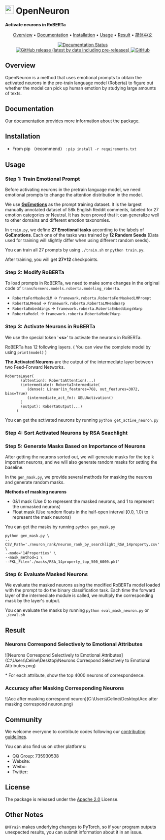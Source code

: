 <h1><img src="docs/logo.png" height="28px" /> OpenNeuron</h1>

**Activate neurons in RoBERTa**

<p align="center">
	<a href="#overview">Overview</a> 
    • <a href="#documentation">Documentation</a> 
    • <a href="#installation">Installation</a> 
    • <a href="#usage">Usage</a> 
    • <a href="#result">Result</a> 
    • <a href="./README-ZH.md" target="_blank">简体中文</a>
</p>

<p align="center">
<a href='https://bmtrain.readthedocs.io/en/latest/?badge=latest'>
<img src='https://readthedocs.org/projects/bmtrain/badge/?version=latest' alt='Documentation Status'>
</a>
<a href="https://github.com/OpenBMB/BMTrain/releases">
<img alt="GitHub release (latest by date including pre-releases)" src="https://img.shields.io/github/v/release/OpenBMB/BMTrain?include_prereleases">
</a>
<a href="https://github.com/OpenBMB/BMTrain/blob/main/LICENSE">
<img alt="GitHub" src="https://img.shields.io/github/license/OpenBMB/BMTrain">
</a>
</p>

<div id="overview"></div>

## Overview

OpenNeuron is a method that uses emotional prompts to obtain the activated neurons in the pre-train language model (Roberta) to figure out whether the model can pick up human emotion by studying large amounts of texts.

<div id="documentation"></div>

## Documentation
Our [documentation](https://bmtrain.readthedocs.io/en/latest/index.html) provides more information about the package.

<div id="installation"></div>

## Installation

- From pip （recommend） : ``pip install -r requirements.txt``


<div id="usage"></div>

## Usage

### Step 1: Train Emotional Prompt

Before activating neurons in the pretrain language model, we need emotional prompts to change the attention distribution in the model. 

We use **[GoEmotions](https://doi.org/10.48550/arXiv.2005.00547)** as the prompt training dataset. It is the largest manually annotated dataset of 58k English Reddit comments, labeled for 27 emotion categories or Neutral. It has been proved that it can generalize well to other domains and different emotion taxonomies.

In ``train.py``, we define **27 Emotional tasks** according to the labels of **GoEmotions**. Each one of the tasks was trained by **12 Random Seeds** (Data used for training will slightly differ when using different random seeds).

You can train all 27 prompts by using `./train.sh` or `python train.py`.  

After training, you will get **27×12** checkpoints.




### Step 2: Modify RoBERTa

To load prompts in RoBERTa, we need to make some changes in the original code of ``transformers.models.roberta.modeling_roberta``. 

* `RobertaForMaskedLM` -> `framework.roberta.RobertaForMaskedLMPrompt`
* `RobertaLMHead` -> `framework.roberta.RobertaLMHeadWarp` 
* `RobertaEmbeddings` -> `framework.roberta.RobertaEmbeddingsWarp`
* `RobertaModel` -> `framework.roberta.RobertaModelWarp`



### Step 3: Activate Neurons in RoBERTa

We use the special token '**\<s>**' to activate the neurons in RoBERTa.

RoBERTa has 12 following layers.  ( You can view the complete model by using `print(model)` )

**The Activated Neurons** are the output of the intermediate layer between two Feed-Forward Networks.

```
RobertaLayer(
       (attention): RobertaAttention(...)
       (intermediate): RobertaIntermediate(
          (dense): Linear(in_features=768, out_features=3072, bias=True)
          (intermediate_act_fn): GELUActivation()
       )
       (output): RobertaOutput(...)
     )
```

You can get the activated neurons by running `python get_active_neuron.py`



### Step 4: Sort Activated Neurons by RSA Seachlight







### Step 5: Generate Masks Based on Importance of Neurons

After getting the neurons sorted out, we will generate masks for the top k important neurons, and we will also generate random masks for setting the baseline.

In the `gen_mask.py`, we provide several methods for masking the neurons and generate random masks.

**Methods of masking neurons**

* 0&1 mask (Use 0 to represent the masked neurons, and 1 to represent the unmasked neurons)
* Float mask (Use random floats in the half-open interval [0.0, 1.0) to represent the mask neurons)

You can get the masks by running `python gen_mask.py`

```shell
python gen_mask.py \
--CSV_Path='./neuron_rank/neuron_rank_by_searchlight_RSA_14property.csv' \
--mode='14Properties' \
--mask_method=1 \
--PKL_File='./masks/RSA_14property_top_500_6000.pkl'
```




### Step 6: Evaluate Masked Neurons

We evaluate the masked neurons using the modified RoBERTa model loaded with the prompt to do the binary classification task. Each time the forward layer of the intermediate module is called, we multiply the corresponding mask by the layer's output.

You can evaluate  the masks by running `python eval_mask_neuron.py` or `./eval.sh`



<div id="result"></div>

## Result

### Neurons Correspond Selectively to Emotional Attributes

![Neurons Correspond Selectively to Emotional Attributes](C:\Users\Celine\Desktop\Neurons Correspond Selectively to Emotional Attributes.png)

\* For each attribute, show the top 4000 neurons of correspondence.



### Accuracy after Masking Corresponding Neurons

 ![Acc after masking correspond neuron](C:\Users\Celine\Desktop\Acc after masking correspond neuron.png)



## Community
We welcome everyone to contribute codes following our [contributing guidelines](https://github.com/OpenBMB/BMTrain/blob/master/CONTRIBUTING.md).

You can also find us on other platforms:
- QQ Group: 735930538
- Website: 
- Weibo: 
- Twitter: 

## License
The package is released under the [Apache 2.0](https://github.com/OpenBMB/BMTrain/blob/master/LICENSE) License.

## Other Notes

`BMTrain` makes underlying changes to PyTorch, so if your program outputs unexpected results, you can submit information about it in an issue.

